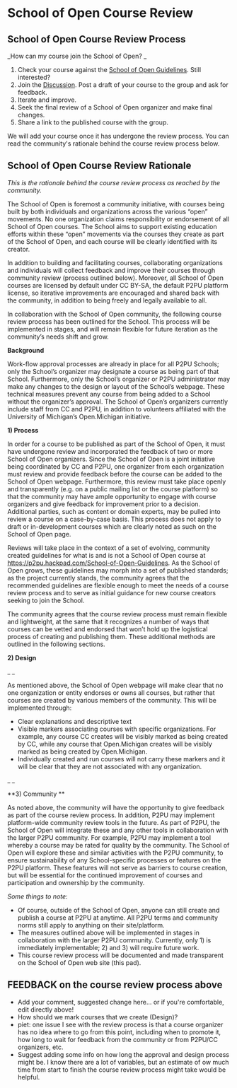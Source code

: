 # School of Open Course Review

## School of Open Course Review Process

_How can my course join the School of Open? _

1.  Check your course against the [School of Open Guidelines](/School-of-Open-Guidelines). Still interested?
2.  Join the [Discussion](http://thepeople.p2pu.org/category/school-of-open). Post a draft of your course to the group and ask for feedback.
3.  Iterate and improve.
4.  Seek the final review of a School of Open organizer and make final changes.
5.  Share a link to the published course with the group.

We will add your course once it has undergone the review process. You can read the community's rationale behind the course review  process below.

## School of Open Course Review Rationale

_This is the rationale behind the course review process as reached by the community._

The  School of Open is foremost a community initiative, with courses being  built by both individuals and organizations across the various “open”  movements. No one organization claims responsibility or endorsement of  all School of Open courses. The School aims to support existing  education efforts within these “open” movements via the courses they  create as part of the School of Open, and each course will be clearly  identified with its creator. 

In addition to building and  facilitating courses, collaborating organizations and individuals will  collect feedback and improve their courses through community review  (process outlined below). Moreover, all School of Open courses are  licensed by default under CC BY-SA, the default P2PU platform license,  so iterative improvements are encouraged and shared back with the  community, in addition to being freely and legally available to all. 

In  collaboration with the School of Open community, the following course  review process has been outlined for the School. This process will be  implemented in stages, and will remain flexible for future iteration as  the community’s needs shift and grow. 

**Background**

Work-flow  approval processes are already in place for all P2PU Schools; only the  School’s organizer may designate a course as being part of that School.  Furthermore, only the School’s organizer or P2PU administrator may make  any changes to the design or layout of the School’s webpage. These  technical measures prevent any course from being added to a School  without the organizer’s approval. The School of Open’s organizers  currently include staff from CC and P2PU, in addition to volunteers  affiliated with the University of Michigan’s Open.Michigan initiative. 

**1) Process**

In  order for a course to be published as part of the School of Open, it  must have undergone review and incorporated the feedback of two or more School of Open organizers. Since the School of Open is a joint  initiative being coordinated by CC and P2PU, one organizer from each  organization must review and provide feedback before the course can be  added to the School of Open webpage. Furthermore, this review must take  place openly and transparently (e.g. on a public mailing list or the  course platform) so that the community may have ample opportunity to  engage with course organizers and give feedback for improvement prior to  a decision. Additional parties, such as content or domain experts, may  be pulled into review a course on a case-by-case basis. This process  does not apply to draft or in-development courses which are clearly  noted as such on the School of Open page. 

Reviews will take  place in the context of a set of evolving, community created guidelines  for what is and is not a School of Open course at [](https://p2pu.hackpad.com/School-of-Open-Guidelines)<u>https://p2pu.hackpad.com/School-of-Open-Guidelines</u>. As the School of Open grows, these guidelines may morph into a set of  published standards; as the project currently stands, the community  agrees that the recommended guidelines are flexible enough to meet the  needs of a course review process and to serve as initial guidance for  new course creators seeking to join the School.

The community  agrees that the course review process must remain flexible and  lightweight, at the same that it recognizes a number of ways that  courses can be vetted and endorsed that won’t hold up the logistical  process of creating and publishing them. These additional methods are  outlined in the following sections.

**2) Design**

_ _

As mentioned above, the School of Open webpage will make clear that no one  organization or entity endorses or owns all courses, but rather that  courses are created by various members of the community. This will be  implemented through:

*   Clear explanations and descriptive text
*   Visible  markers associating courses with specific organizations. For example,  any course CC creates will be visibly marked as being created by CC,  while any course that Open.Michigan creates will be visibly marked as  being created by Open.Michigan.
*   Individually created and run  courses will not carry these markers and it will be clear that they are  not associated with any organization.

_ _

**3) Community **

As  noted above, the community will have the opportunity to give feedback  as part of the course review process. In addition, P2PU may implement  platform-wide community review tools in the future. As part of P2PU, the  School of Open will integrate these and any other tools in  collaboration with the larger P2PU community. For example, P2PU may  implement a tool whereby a course may be rated for quality by the  community. The School of Open will explore these and similar activities  with the P2PU community, to ensure sustainability of any School-specific  processes or features on the P2PU platform. These features will not  serve as barriers to course creation, but will be essential for the  continued improvement of courses and participation and ownership by the  community.   

_Some things to note_:

*   Of  course, outside of the School of Open, anyone can still create and  publish a course at P2PU at anytime. All P2PU terms and community norms  still apply to anything on their site/platform.
*   The measures  outlined above will be implemented in stages in collaboration with the  larger P2PU community. Currently, only 1) is immediately implementable;  2) and 3) will require future work. 
*   This course review process will be documented and made transparent on the School of Open web site (this pad).

## FEEDBACK on the course review process above 

*   Add your comment, suggested change here... or if you're comfortable, edit directly above!
*   How should we mark courses that we create (Design)?
*   piet:  one issue I see with the review process is that a course organizer has   no idea where to go from this point, including when to promote it, how   long to wait for feedback from the community or from P2PU/CC  organizers,  etc.
*   Suggest adding some info on how long the approval and design process might be. I know there are a lot of variables, but an estimate of ow much time from start to finish the course review process might take would be helpful.